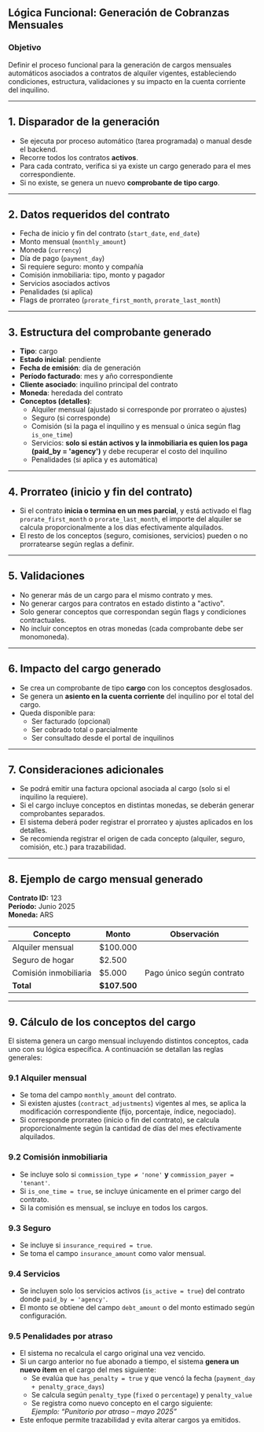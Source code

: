 ## Lógica Funcional: Generación de Cobranzas Mensuales

### Objetivo
Definir el proceso funcional para la generación de cargos mensuales automáticos asociados a contratos de alquiler vigentes, estableciendo condiciones, estructura, validaciones y su impacto en la cuenta corriente del inquilino.

---

## 1. Disparador de la generación
- Se ejecuta por proceso automático (tarea programada) o manual desde el backend.
- Recorre todos los contratos **activos**.
- Para cada contrato, verifica si ya existe un cargo generado para el mes correspondiente.
- Si no existe, se genera un nuevo **comprobante de tipo cargo**.

---

## 2. Datos requeridos del contrato
- Fecha de inicio y fin del contrato (`start_date`, `end_date`)
- Monto mensual (`monthly_amount`)
- Moneda (`currency`)
- Día de pago (`payment_day`)
- Si requiere seguro: monto y compañía
- Comisión inmobiliaria: tipo, monto y pagador
- Servicios asociados activos
- Penalidades (si aplica)
- Flags de prorrateo (`prorate_first_month`, `prorate_last_month`)

---

## 3. Estructura del comprobante generado
- **Tipo**: cargo
- **Estado inicial**: pendiente
- **Fecha de emisión**: día de generación
- **Período facturado**: mes y año correspondiente
- **Cliente asociado**: inquilino principal del contrato
- **Moneda**: heredada del contrato
- **Conceptos (detalles)**:
  - Alquiler mensual (ajustado si corresponde por prorrateo o ajustes)
  - Seguro (si corresponde)
  - Comisión (si la paga el inquilino y es mensual o única según flag `is_one_time`)
  - Servicios: **solo si están activos y la inmobiliaria es quien los paga (paid_by = 'agency')** y debe recuperar el costo del inquilino
  - Penalidades (si aplica y es automática)

---

## 4. Prorrateo (inicio y fin del contrato)
- Si el contrato **inicia o termina en un mes parcial**, y está activado el flag `prorate_first_month` o `prorate_last_month`, el importe del alquiler se calcula proporcionalmente a los días efectivamente alquilados.
- El resto de los conceptos (seguro, comisiones, servicios) pueden o no prorratearse según reglas a definir.

---

## 5. Validaciones
- No generar más de un cargo para el mismo contrato y mes.
- No generar cargos para contratos en estado distinto a "activo".
- Solo generar conceptos que correspondan según flags y condiciones contractuales.
- No incluir conceptos en otras monedas (cada comprobante debe ser monomoneda).

---

## 6. Impacto del cargo generado
- Se crea un comprobante de tipo **cargo** con los conceptos desglosados.
- Se genera un **asiento en la cuenta corriente** del inquilino por el total del cargo.
- Queda disponible para:
  - Ser facturado (opcional)
  - Ser cobrado total o parcialmente
  - Ser consultado desde el portal de inquilinos

---

## 7. Consideraciones adicionales
- Se podrá emitir una factura opcional asociada al cargo (solo si el inquilino la requiere).
- Si el cargo incluye conceptos en distintas monedas, se deberán generar comprobantes separados.
- El sistema deberá poder registrar el prorrateo y ajustes aplicados en los detalles.
- Se recomienda registrar el origen de cada concepto (alquiler, seguro, comisión, etc.) para trazabilidad.

---

## 8. Ejemplo de cargo mensual generado

**Contrato ID:** 123  
**Período:** Junio 2025  
**Moneda:** ARS

| Concepto               | Monto     | Observación              |
|------------------------|-----------|---------------------------|
| Alquiler mensual       | $100.000  |                           |
| Seguro de hogar        | $2.500    |                           |
| Comisión inmobiliaria | $5.000    | Pago único según contrato |
| **Total**              | **$107.500** |                           |

---

## 9. Cálculo de los conceptos del cargo

El sistema genera un cargo mensual incluyendo distintos conceptos, cada uno con su lógica específica. A continuación se detallan las reglas generales:

### 9.1 Alquiler mensual
- Se toma del campo `monthly_amount` del contrato.
- Si existen ajustes (`contract_adjustments`) vigentes al mes, se aplica la modificación correspondiente (fijo, porcentaje, índice, negociado).
- Si corresponde prorrateo (inicio o fin del contrato), se calcula proporcionalmente según la cantidad de días del mes efectivamente alquilados.

### 9.2 Comisión inmobiliaria
- Se incluye solo si `commission_type ≠ 'none'` **y** `commission_payer = 'tenant'`.
- Si `is_one_time = true`, se incluye únicamente en el primer cargo del contrato.
- Si la comisión es mensual, se incluye en todos los cargos.

### 9.3 Seguro
- Se incluye si `insurance_required = true`.
- Se toma el campo `insurance_amount` como valor mensual.

### 9.4 Servicios
- Se incluyen solo los servicios activos (`is_active = true`) del contrato donde `paid_by = 'agency'`.
- El monto se obtiene del campo `debt_amount` o del monto estimado según configuración.

### 9.5 Penalidades por atraso
- El sistema no recalcula el cargo original una vez vencido.
- Si un cargo anterior no fue abonado a tiempo, el sistema **genera un nuevo ítem** en el cargo del mes siguiente:
  - Se evalúa que `has_penalty = true` y que vencó la fecha (`payment_day + penalty_grace_days`)
  - Se calcula según `penalty_type` (`fixed` o `percentage`) y `penalty_value`
  - Se registra como nuevo concepto en el cargo siguiente:  
    _Ejemplo: “Punitorio por atraso – mayo 2025”_
- Este enfoque permite trazabilidad y evita alterar cargos ya emitidos.

